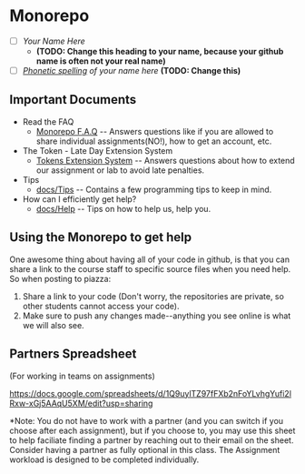 # Monorepo

- [ ] *Your Name Here* 
  - **(TODO: Change this heading to your name, because your github name is often not your real name)**
- [ ] *[Phonetic spelling](https://dictionary.cambridge.org/us/help/phonetics.html) of your name here* **(TODO: Change this)**

## Important Documents 

- Read the FAQ
  - [Monorepo F.A.Q](./docs/faq.md) -- Answers questions like if you are allowed to share individual assignments(NO!), how to get an account, etc.
- The Token - Late Day Extension System
  - [Tokens Extension System](./docs/tokens.md) -- Answers questions about how to extend our assignment or lab to avoid late penalties.
- Tips
  -  [docs/Tips](./docs/Tips.md) -- Contains a few programming tips to keep in mind.
- How can I efficiently get help?
  -  [docs/Help](./docs/Help.md) -- Tips on how to help us, help you.

## Using the Monorepo to get help

One awesome thing about having all of your code in github, is that you can share a link to the course staff to specific source files when you need help. So when posting to piazza:

1. Share a link to your code (Don't worry, the repositories are private, so other students cannot access your code).
2. Make sure to push any changes made--anything you see online is what we will also see.

## Partners Spreadsheet
(For working in teams on assignments)

https://docs.google.com/spreadsheets/d/1Q9uylTZ97fFXb2nFoYLvhgYufi2lRxw-xGj5AAqU5XM/edit?usp=sharing

*Note: You do not have to work with a partner (and you can switch if you choose after each assignment), but if you choose to, you may use this sheet to help faciliate finding a partner by reaching out to their email on the sheet. Consider having a partner as fully optional in this class. The Assignment workload is designed to be completed individually.

